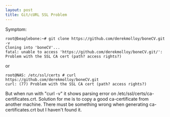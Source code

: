 ```yaml
---
layout: post
title: Git/cURL SSL Problem
---
```


Symptom:

```
root@beaglebone:~# git clone https://github.com/derekmolloy/boneCV.git -v
Cloning into 'boneCV'...
fatal: unable to access 'https://github.com/derekmolloy/boneCV.git/': Problem with the SSL CA cert (path? access rights?)
```
or
```
root@NAS: /etc/ssl/certs # curl https://github.com/derekmolloy/boneCV.git
curl: (77) Problem with the SSL CA cert (path? access rights?)
```
But when run with "curl -v" it shows parsing error on /etc/ssl/certs/ca-certificates.crt.
Solution for me is to copy a good ca-certificate from another machine. There must be something wrong when generating ca-certificates.crt but I haven't found it.
